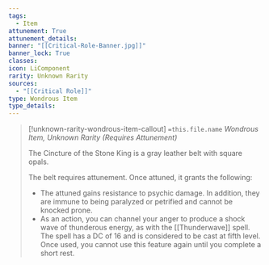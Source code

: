 ```yaml
---
tags:
  - Item
attunement: True
attunement_details: 
banner: "[[Critical-Role-Banner.jpg]]"
banner_lock: True
classes:
icon: LiComponent
rarity: Unknown Rarity
sources:
  - "[[Critical Role]]"
type: Wondrous Item
type_details: 
---
```

>[!unknown-rarity-wondrous-item-callout] `=this.file.name`
>*Wondrous Item, Unknown Rarity (Requires Attunement)*
>
>The Cincture of the Stone King is a gray leather belt with square opals.
>
>The belt requires attunement. Once attuned, it grants the following:
>
>* The attuned gains resistance to psychic damage. In addition, they are immune to being paralyzed or petrified and cannot be knocked prone.
>* As an action, you can channel your anger to produce a shock wave of thunderous energy, as with the [[Thunderwave]] spell. The spell has a DC of 16 and is considered to be cast at fifth level. Once used, you cannot use this feature again until you complete a short rest.
>
>
